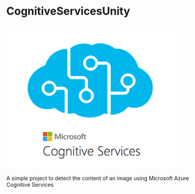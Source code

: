 # CognitiveServicesUnity
![Cognitive Services Unity](https://github.com/mariocuomo/CognitiveServicesUnity/blob/master/CognitiveServices/Assets/Images/68747470733a2f2f6d6d6c737061726b2e626c6f622e636f72652e77696e646f77732e6e65742f67726170686963732f526561646d652f636f6e6769746976655f6f6e5f7.png)

A simple project to detect the content of an image using Microsoft Azure Cognitive Services
